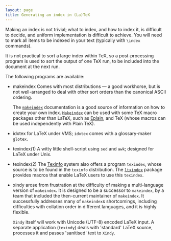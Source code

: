```yaml
---
layout: page
title: Generating an index in (La)TeX
---
```


Making an index is not trivial; what to index, and how to index it, is
difficult to decide, and uniform implementation is difficult to
achieve.  You will need to mark all items to be indexed in your text
(typically with `\index` commands).

It is not practical to sort a large index within TeX, so a
post-processing program is used to sort the output of one TeX run,
to be included into the document at the next run.

The following programs are available:

- makeindex Comes with most distributions&nbsp;&mdash; a good workhorse,
  but is not well-arranged to deal with other sort orders than the
  canonical ASCII ordering.

  The [`makeindex`](http://ctan.org/pkg/makeindex) documentation is a good source of
  information on how to create your own index. [`Makeindex`](http://ctan.org/pkg/Makeindex) can
  be used with some TeX
  macro packages other than LaTeX, such as 
  [Eplain](./FAQ-eplain.html), and TeX (whose macros can
  be used independently with Plain TeX).
- idxtex for LaTeX under VMS; `idxtex` comes
  with a glossary-maker `glotex`.
- texindex(1) A witty little shell-script using `sed`
  and `awk`; designed for LaTeX under Unix.
- texindex(2) The [Texinfo](./FAQ-texinfo.html) system also offers a program
  `texindex`, whose source is to be found in the
  `texinfo` distribution.  The [`ltxindex`](http://ctan.org/pkg/ltxindex) package
  provides macros that enable LaTeX users to use this
  `texindex`.
- xindy arose from frustration at the difficulty of making a
  multi-language version of `makeindex`.  It is designed to
  be a successor to `makeindex`, by a team that included the
  then-current maintainer of `makeindex`.  It successfully
  addresses many of `makeindex`s shortcomings, including
  difficulties with collation order in different languages, and it is
  highly flexible.

  `Xindy` itself will work with Unicode (UTF-8) encoded
  LaTeX input.  A separate application (`texindy`) deals
  with 'standard' LaTeX source, processes it and passes
  'sanitised' text to `Xindy`.

